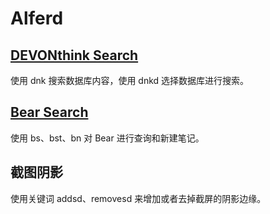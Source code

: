 # Alferd
## [DEVONthink Search](http://www.packal.org/workflow/devonthink-search)
使用 dnk 搜索数据库内容，使用 dnkd 选择数据库进行搜索。

## [Bear Search](https://github.com/chrisbro/alfred-bear)
使用 bs、bst、bn 对 Bear 进行查询和新建笔记。

## 截图阴影
使用关键词 addsd、removesd 来增加或者去掉截屏的阴影边缘。